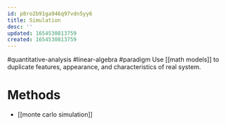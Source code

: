 ```yaml
---
id: p8ro2b91ga946q97vdn5yy6
title: Simulation
desc: ''
updated: 1654530813759
created: 1654530813759
---
```

#quantitative-analysis #linear-algebra #paradigm
Use [[math models]] to duplicate features, appearance, and characteristics of real system.
# Methods
- [[monte carlo simulation]]
 

